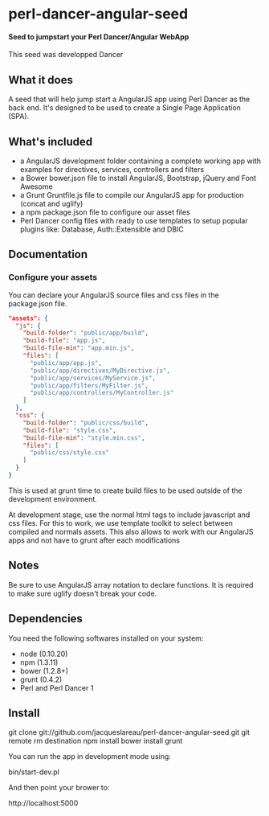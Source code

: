 ﻿# perl-dancer-angular-seed

#### Seed to jumpstart your Perl Dancer/Angular WebApp 

This seed was developped Dancer

## What it does

A seed that will help jump start a AngularJS app using Perl Dancer as the back end.
It's designed to be used to create a Single Page Application (SPA).  

## What's included

 - a AngularJS development folder containing a complete working app with examples for directives,
   services, controllers and filters
 - a Bower bower.json file to install AngularJS, Bootstrap, jQuery and Font Awesome
 - a Grunt Gruntfile.js file to compile our AngularJS app for production (concat and uglify)
 - a npm package.json file to configure our asset files
 - Perl Dancer config files with ready to use templates to setup popular plugins like: 
   Database, Auth::Extensible and DBIC

## Documentation

### Configure your assets

You can declare your AngularJS source files and css files in the package.json file. 

```json
"assets": {
  "js": {
    "build-folder": "public/app/build",
    "build-file": "app.js",
    "build-file-min": "app.min.js",
    "files": [
      "public/app/app.js",
      "public/app/directives/MyDirective.js",
      "public/app/services/MyService.js",
      "public/app/filters/MyFilter.js",
      "public/app/controllers/MyController.js"
    ]
  },
  "css": {
    "build-folder": "public/css/build",
    "build-file": "style.css",
    "build-file-min": "style.min.css",
    "files": [
      "public/css/style.css"
    ]
  }
}
```

This is used at grunt time to create build files to be used outside of the development environment.

At development stage, use the normal html tags to include javascript and css files.
For this to work, we use template toolkit to select between compiled and normals assets. This also 
allows to work with our AngularJS apps and not have to grunt after each modifications

## Notes

Be sure to use AngularJS array notation to declare functions. It is required to make sure uglify 
doesn't break your code.

## Dependencies

You need the following softwares installed on your system:

- node (0.10.20)
- npm (1.3.11)
- bower (1.2.8+)
- grunt (0.4.2)
- Perl and Perl Dancer 1

## Install

 git clone git://github.com/jacqueslareau/perl-dancer-angular-seed.git
 git remote rm destination
 npm install
 bower install
 grunt
 
You can run the app in development mode using:

 bin/start-dev.pl

And then point your brower to:

http://localhost:5000
